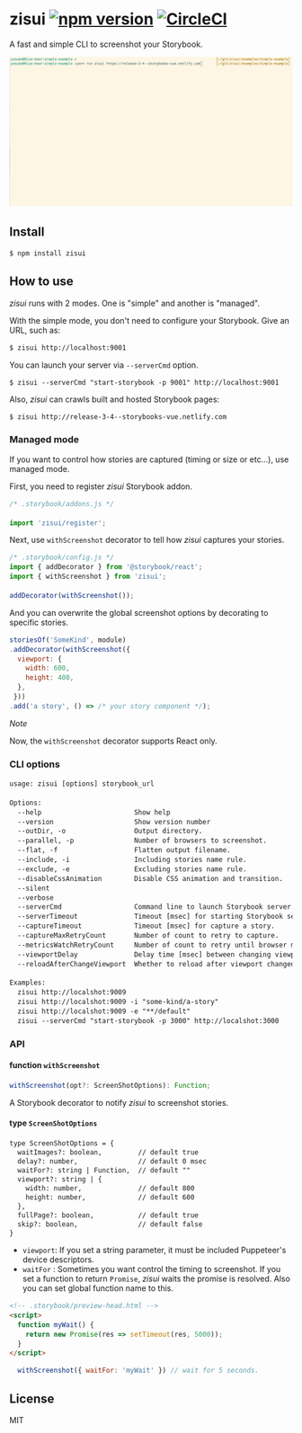 # zisui [![npm version](https://badge.fury.io/js/zisui.svg)](https://badge.fury.io/js/zisui) [![CircleCI](https://circleci.com/gh/Quramy/zisui.svg?style=svg)](https://circleci.com/gh/Quramy/zisui) 

A fast and simple CLI to screenshot your Storybook.

![capture](capture.gif)

## Install

```sh
$ npm install zisui
```

## How to use
*zisui* runs with 2 modes. One is "simple" and another is "managed".

With the simple mode, you don't need to configure your Storybook. Give an URL, such as:

```sh
$ zisui http://localhost:9001
```

You can launch your server via `--serverCmd` option.

```
$ zisui --serverCmd "start-storybook -p 9001" http://localhost:9001
```

Also, *zisui* can crawls built and hosted Storybook pages:

```sh
$ zisui http://release-3-4--storybooks-vue.netlify.com
```

### Managed mode
If you want to control how stories are captured (timing or size or etc...), use managed mode.

First, you need to register *zisui* Storybook addon.

```js
/* .storybook/addons.js */

import 'zisui/register';
```

Next, use `withScreenshot` decorator to tell how *zisui* captures your stories.

```js
/* .storybook/config.js */
import { addDecorator } from '@storybook/react';
import { withScreenshot } from 'zisui';

addDecorator(withScreenshot());
```

And you can overwrite the global screenshot options by decorating to specific stories.

```js
storiesOf('SomeKind', module)
.addDecorator(withScreenshot({
  viewport: {
    width: 600,
    height: 400,
  },
 }))
.add('a story', () => /* your story component */);
```

*Note*

Now, the `withScreenshot` decorator supports React only.

### CLI options

<!-- inject:clihelp -->
```txt
usage: zisui [options] storybook_url

Options:
  --help                       Show help                                                                       [boolean]
  --version                    Show version number                                                             [boolean]
  --outDir, -o                 Output directory.                                   [string] [default: "__screenshots__"]
  --parallel, -p               Number of browsers to screenshot.                                   [number] [default: 4]
  --flat, -f                   Flatten output filename.                                       [boolean] [default: false]
  --include, -i                Including stories name rule.                                        [array] [default: []]
  --exclude, -e                Excluding stories name rule.                                        [array] [default: []]
  --disableCssAnimation        Disable CSS animation and transition.                           [boolean] [default: true]
  --silent                                                                                    [boolean] [default: false]
  --verbose                                                                                   [boolean] [default: false]
  --serverCmd                  Command line to launch Storybook server.                           [string] [default: ""]
  --serverTimeout              Timeout [msec] for starting Storybook server.                   [number] [default: 20000]
  --captureTimeout             Timeout [msec] for capture a story.                              [number] [default: 5000]
  --captureMaxRetryCount       Number of count to retry to capture.                                [number] [default: 3]
  --metricsWatchRetryCount     Number of count to retry until browser metrics stable.           [number] [default: 1000]
  --viewportDelay              Delay time [msec] between changing viewport and capturing.        [number] [default: 300]
  --reloadAfterChangeViewport  Whether to reload after viewport changed.                      [boolean] [default: false]

Examples:
  zisui http://localshot:9009
  zisui http://localshot:9009 -i "some-kind/a-story"
  zisui http://localshot:9009 -e "**/default"
  zisui --serverCmd "start-storybook -p 3000" http://localshot:3000

```
<!-- endinject -->

### API

#### function `withScreenshot`

```typescript
withScreenshot(opt?: ScreenShotOptions): Function;
```

A Storybook decorator to notify *zisui* to screenshot stories.

#### type `ScreenShotOptions`

```
type ScreenShotOptions = {
  waitImages?: boolean,         // default true
  delay?: number,               // default 0 msec
  waitFor?: string | Function,  // default ""
  viewport?: string | {
    width: number,              // default 800
    height: number,             // default 600
  },
  fullPage?: boolean,           // default true
  skip?: boolean,               // default false
}
```

- `viewport`: If you set a string parameter, it must be included Puppeteer's device descriptors.
- `waitFor` : Sometimes you want control the timing to screenshot. If you set a function to return `Promise`, *zisui* waits the promise is resolved. Also you can set global function name to this.

```html
<!-- .storybook/preview-head.html -->
<script>
  function myWait() {
    return new Promise(res => setTimeout(res, 5000));
  }
</script>
```

```js
  withScreenshot({ waitFor: 'myWait' }) // wait for 5 seconds.
```

## License
MIT
